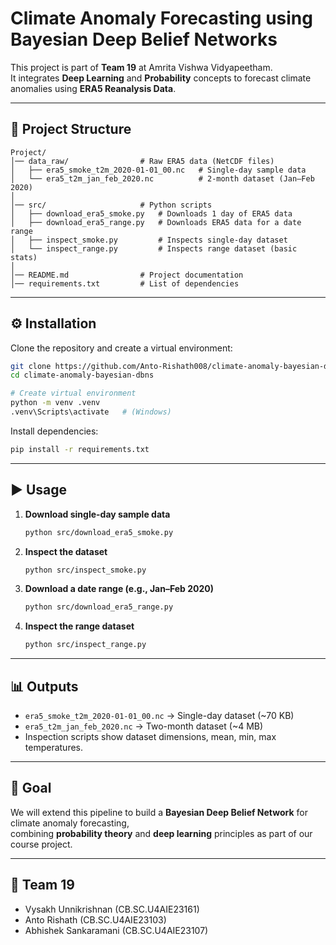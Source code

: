 # Climate Anomaly Forecasting using Bayesian Deep Belief Networks

This project is part of **Team 19** at Amrita Vishwa Vidyapeetham.  
It integrates **Deep Learning** and **Probability** concepts to forecast climate anomalies using **ERA5 Reanalysis Data**.

---

## 📂 Project Structure

```
Project/
│── data_raw/                # Raw ERA5 data (NetCDF files)
│   ├── era5_smoke_t2m_2020-01-01_00.nc   # Single-day sample data
│   └── era5_t2m_jan_feb_2020.nc          # 2-month dataset (Jan–Feb 2020)
│
│── src/                     # Python scripts
│   ├── download_era5_smoke.py   # Downloads 1 day of ERA5 data
│   ├── download_era5_range.py   # Downloads ERA5 data for a date range
│   ├── inspect_smoke.py         # Inspects single-day dataset
│   └── inspect_range.py         # Inspects range dataset (basic stats)
│
│── README.md                # Project documentation
│── requirements.txt         # List of dependencies
```

---

## ⚙️ Installation

Clone the repository and create a virtual environment:

```bash
git clone https://github.com/Anto-Rishath008/climate-anomaly-bayesian-dbns.git
cd climate-anomaly-bayesian-dbns

# Create virtual environment
python -m venv .venv
.venv\Scripts\activate   # (Windows)
```

Install dependencies:

```bash
pip install -r requirements.txt
```

---

## ▶️ Usage

1. **Download single-day sample data**  
   ```bash
   python src/download_era5_smoke.py
   ```

2. **Inspect the dataset**  
   ```bash
   python src/inspect_smoke.py
   ```

3. **Download a date range (e.g., Jan–Feb 2020)**  
   ```bash
   python src/download_era5_range.py
   ```

4. **Inspect the range dataset**  
   ```bash
   python src/inspect_range.py
   ```

---

## 📊 Outputs

- `era5_smoke_t2m_2020-01-01_00.nc` → Single-day dataset (~70 KB)  
- `era5_t2m_jan_feb_2020.nc` → Two-month dataset (~4 MB)  
- Inspection scripts show dataset dimensions, mean, min, max temperatures.

---

## 🎯 Goal

We will extend this pipeline to build a **Bayesian Deep Belief Network** for climate anomaly forecasting,  
combining **probability theory** and **deep learning** principles as part of our course project.

---

## 👥 Team 19

- Vysakh Unnikrishnan (CB.SC.U4AIE23161)  
- Anto Rishath (CB.SC.U4AIE23103)  
- Abhishek Sankaramani (CB.SC.U4AIE23107)
